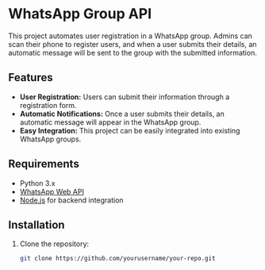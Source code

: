 # WhatsApp Group API

This project automates user registration in a WhatsApp group. Admins can scan their phone to register users, and when a user submits their details, an automatic message will be sent to the group with the submitted information.

## Features

- **User Registration:** Users can submit their information through a registration form.
- **Automatic Notifications:** Once a user submits their details, an automatic message will appear in the WhatsApp group.
- **Easy Integration:** This project can be easily integrated into existing WhatsApp groups.

## Requirements

- Python 3.x
- [WhatsApp Web API](https://github.com/sindresorhus/whatsapp-web.js)
- [Node.js](https://nodejs.org/) for backend integration

## Installation

1. Clone the repository:

   ```bash
   git clone https://github.com/yourusername/your-repo.git
